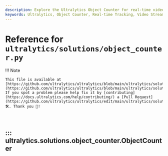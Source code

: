 ```yaml
---
description: Explore the Ultralytics Object Counter for real-time video streams. Learn about initializing parameters, tracking objects, and more.
keywords: Ultralytics, Object Counter, Real-time Tracking, Video Stream, Python, Object Detection
---
```


# Reference for `ultralytics/solutions/object_counter.py`

!!! Note

    This file is available at [https://github.com/ultralytics/ultralytics/blob/main/ultralytics/solutions/object_counter.py](https://github.com/ultralytics/ultralytics/blob/main/ultralytics/solutions/object_counter.py). If you spot a problem please help fix it by [contributing](https://docs.ultralytics.com/help/contributing/) a [Pull Request](https://github.com/ultralytics/ultralytics/edit/main/ultralytics/solutions/object_counter.py) 🛠️. Thank you 🙏!

<br>

## ::: ultralytics.solutions.object_counter.ObjectCounter

<br><br>
